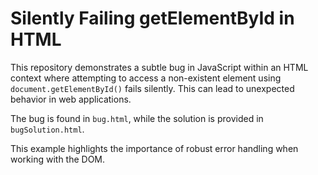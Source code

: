 # Silently Failing getElementById in HTML
This repository demonstrates a subtle bug in JavaScript within an HTML context where attempting to access a non-existent element using `document.getElementById()` fails silently.  This can lead to unexpected behavior in web applications.

The bug is found in `bug.html`, while the solution is provided in `bugSolution.html`.

This example highlights the importance of robust error handling when working with the DOM.